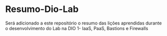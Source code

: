 # Resumo-Dio-Lab
Será adicionado a este repositório o resumo das lições aprendidas durante o desenvolvimento do Lab na DIO
1- IaaS, PaaS, Bastions e Firewalls
